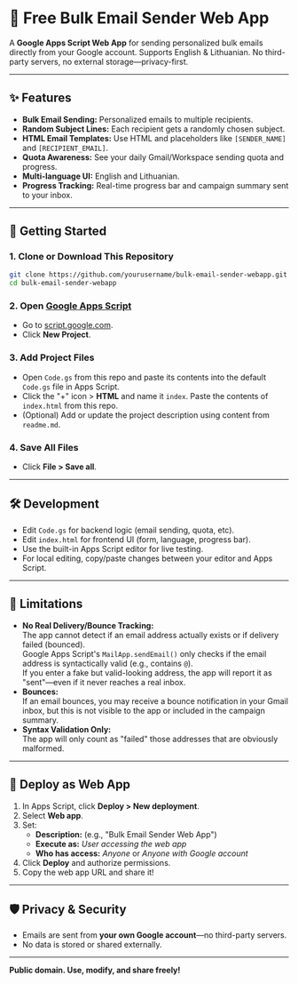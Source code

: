 # 📧 Free Bulk Email Sender Web App

A **Google Apps Script Web App** for sending personalized bulk emails directly from your Google account. Supports English & Lithuanian. No third-party servers, no external storage—privacy-first.

---

## ✨ Features

- **Bulk Email Sending:** Personalized emails to multiple recipients.
- **Random Subject Lines:** Each recipient gets a randomly chosen subject.
- **HTML Email Templates:** Use HTML and placeholders like `[SENDER_NAME]` and `[RECIPIENT_EMAIL]`.
- **Quota Awareness:** See your daily Gmail/Workspace sending quota and progress.
- **Multi-language UI:** English and Lithuanian.
- **Progress Tracking:** Real-time progress bar and campaign summary sent to your inbox.

---

## 🚀 Getting Started

### 1. Clone or Download This Repository

```sh
git clone https://github.com/yourusername/bulk-email-sender-webapp.git
cd bulk-email-sender-webapp
```

### 2. Open [Google Apps Script](https://script.google.com/)

- Go to [script.google.com](https://script.google.com/).
- Click **New Project**.

### 3. Add Project Files

- Open `Code.gs` from this repo and paste its contents into the default `Code.gs` file in Apps Script.
- Click the "+" icon > **HTML** and name it `index`. Paste the contents of `index.html` from this repo.
- (Optional) Add or update the project description using content from `readme.md`.

### 4. Save All Files

- Click **File > Save all**.

---

## 🛠️ Development

- Edit `Code.gs` for backend logic (email sending, quota, etc).
- Edit `index.html` for frontend UI (form, language, progress bar).
- Use the built-in Apps Script editor for live testing.
- For local editing, copy/paste changes between your editor and Apps Script.

---

## 🚨 Limitations

- **No Real Delivery/Bounce Tracking:**  
  The app cannot detect if an email address actually exists or if delivery failed (bounced).  
  Google Apps Script's `MailApp.sendEmail()` only checks if the email address is syntactically valid (e.g., contains `@`).  
  If you enter a fake but valid-looking address, the app will report it as "sent"—even if it never reaches a real inbox.
- **Bounces:**  
  If an email bounces, you may receive a bounce notification in your Gmail inbox, but this is not visible to the app or included in the campaign summary.
- **Syntax Validation Only:**  
  The app will only count as "failed" those addresses that are obviously malformed.

---

## 🚢 Deploy as Web App

1. In Apps Script, click **Deploy > New deployment**.
2. Select **Web app**.
3. Set:
   - **Description:** (e.g., "Bulk Email Sender Web App")
   - **Execute as:** *User accessing the web app*
   - **Who has access:** *Anyone* or *Anyone with Google account*
4. Click **Deploy** and authorize permissions.
5. Copy the web app URL and share it!

---

## 🛡️ Privacy & Security

- Emails are sent from **your own Google account**—no third-party servers.
- No data is stored or shared externally.

---

**Public domain. Use, modify, and share freely!**